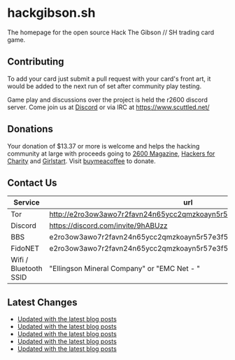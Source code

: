 # hackgibson.sh
The homepage for the open source Hack The Gibson // SH trading card game.


## Contributing

To add your card just submit a pull request with your card's front art, it would be added to the next run of set after community play testing.

Game play and discussions over the project is held the r2600 discord server. Come join us at [Discord](https://discord.com/invite/9hABUzz) or via IRC at https://www.scuttled.net/


## Donations

Your donation of $13.37 or more is welcome and helps the hacking community at large with proceeds going to [2600 Magazine](https://2600.com/), [Hackers for Charity](https://hackersforcharity.org) and [Girlstart](https://girlstart.org).  Visit [buymeacoffee](https://www.buymeacoffee.com/hackgibson.sh) to donate.


## Contact Us

Service | url
-|-
Tor | http://e2ro3ow3awo7r2favn24n65ycc2qmzkoayn5r57e3f56nvjwdcgg32ad.onion
Discord | https://discord.com/invite/9hABUzz
BBS | e2ro3ow3awo7r2favn24n65ycc2qmzkoayn5r57e3f56nvjwdcgg32ad.onion:23
FidoNET | e2ro3ow3awo7r2favn24n65ycc2qmzkoayn5r57e3f56nvjwdcgg32ad.onion:24554
Wifi / Bluetooth SSID | "Ellingson Mineral Company" or "EMC Net - <fidonet address>"

## Latest Changes
<!-- BLOG-POST-LIST:START -->
- [Updated with the latest blog posts](https://github.com/DFW2600/hackgibson.sh/commit/5464f3a453367593cf78400930bd6c8dbdddc11a)
- [Updated with the latest blog posts](https://github.com/DFW2600/hackgibson.sh/commit/f9db4048076c6de6656ef2d1cfb11bc5f5d90521)
- [Updated with the latest blog posts](https://github.com/DFW2600/hackgibson.sh/commit/add0eacc9b93b3d34e3b47a21793403cddc2765b)
- [Updated with the latest blog posts](https://github.com/DFW2600/hackgibson.sh/commit/755c6252eb2b3fed4e170aafd43ae2c202fa59fe)
- [Updated with the latest blog posts](https://github.com/DFW2600/hackgibson.sh/commit/81f70185c9d654a6cc10772671a2f95ab1d2b325)
<!-- BLOG-POST-LIST:END -->

